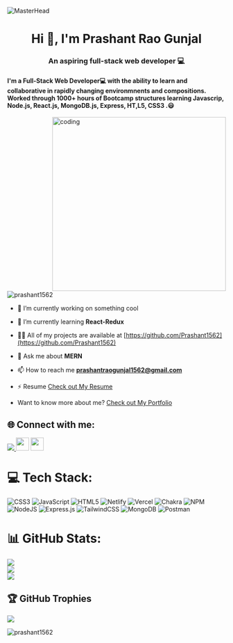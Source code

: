 ![MasterHead](https://github.com/Prashant1562/Prashant1562/blob/main/Tech%20Consultant%20business%20Banner.png?raw=true)
<h1 align="center">Hi 👋, I'm Prashant Rao Gunjal</h1>
<h3 align="center">An aspiring full-stack web developer 💻</h3>
<h4>I'm a Full-Stack Web Developer💻 with the ability to learn and collaborative in rapidly changing environmnents and compositions. Worked through 1000+ hours of Bootcamp structures learning Javascrip, Node.js, React.js, MongoDB.js, Express, HT,L5, CSS3 .😃</h4>
<img align="right" alt="coding" width="400" src="https://cdn.dribbble.com/users/1162077/screenshots/3848914/programmer.gif" />

<p align="left"> <img src="https://komarev.com/ghpvc/?username=prashant1562&label=Profile%20views&color=0e75b6&style=flat" alt="prashant1562" /> </p>
 
 - 🔭 I’m currently working on something cool 

- 🌱 I’m currently learning **React-Redux**

- 👨‍💻 All of my projects are available at [https://github.com/Prashant1562](https://github.com/Prashant1562)

- 💬 Ask me about **MERN**

- 📫 How to reach me **prashantraogunjal1562@gmail.com**

- ⚡ Resume <a href="https://drive.google.com/file/d/1o5MOOx4HK3eRZIvBpbGjWMHeRyfAyJHv/view?usp=sharing" target="blank">Check out My Resume</a>

- Want to know more about me? <a href="https://prashant1562.github.io" target="blank">Check out My Portfolio</a>

## 🌐 Connect with me:
<p align="left">
<a href="https://prashant1562.github.io/" target="_blank">
   <img src="https://img.shields.io/badge/My%20Portfolio%20%E2%86%92-gray.svg?colorA=655BE1&colorB=4F44D6&style=for-the-badge"/>
</a>
<a href="https://www.linkedin.com/in/prashant-rao-gunjal-835ba5213" style="text-decoration:none">
  <img height="30" src="https://img.shields.io/badge/linkedin-blue.svg?&style=for-the-badge&logo=linkedin&logoColor=white" />
</a>
<a href="https://github.com/Prashant1562" style="text-decoration:none">
  <img height="30" src="https://img.shields.io/badge/Github-grey.svg?&style=for-the-badge&logo=Github&logoColor=white" />
</a>

# 💻 Tech Stack:
![CSS3](https://img.shields.io/badge/css3-%231572B6.svg?style=for-the-badge&logo=css3&logoColor=white) ![JavaScript](https://img.shields.io/badge/javascript-%23323330.svg?style=for-the-badge&logo=javascript&logoColor=%23F7DF1E) ![HTML5](https://img.shields.io/badge/html5-%23E34F26.svg?style=for-the-badge&logo=html5&logoColor=white) ![Netlify](https://img.shields.io/badge/netlify-%23000000.svg?style=for-the-badge&logo=netlify&logoColor=#00C7B7) ![Vercel](https://img.shields.io/badge/vercel-%23000000.svg?style=for-the-badge&logo=vercel&logoColor=white) ![Chakra](https://img.shields.io/badge/chakra-%234ED1C5.svg?style=for-the-badge&logo=chakraui&logoColor=white) ![NPM](https://img.shields.io/badge/NPM-%23000000.svg?style=for-the-badge&logo=npm&logoColor=white) ![NodeJS](https://img.shields.io/badge/node.js-6DA55F?style=for-the-badge&logo=node.js&logoColor=white) ![Express.js](https://img.shields.io/badge/express.js-%23404d59.svg?style=for-the-badge&logo=express&logoColor=%2361DAFB) ![TailwindCSS](https://img.shields.io/badge/tailwindcss-%2338B2AC.svg?style=for-the-badge&logo=tailwind-css&logoColor=white) ![MongoDB](https://img.shields.io/badge/MongoDB-%234ea94b.svg?style=for-the-badge&logo=mongodb&logoColor=white) ![Postman](https://img.shields.io/badge/Postman-FF6C37?style=for-the-badge&logo=postman&logoColor=white)
# 📊 GitHub Stats:
![](https://github-readme-stats.vercel.app/api?username=Prashant1562&theme=calm&hide_border=false&include_all_commits=true&count_private=true)<br/>
![](https://github-readme-streak-stats.herokuapp.com/?user=Prashant1562&theme=calm&hide_border=false)<br/>
![](https://github-readme-stats.vercel.app/api/top-langs/?username=Prashant1562&theme=calm&hide_border=false&include_all_commits=true&count_private=true&layout=compact)

## 🏆 GitHub Trophies
![](https://github-profile-trophy.vercel.app/?username=Prashant1562&theme=chalk&no-frame=false&no-bg=false&margin-w=4)

<p><img align="center" src="https://github-readme-streak-stats.herokuapp.com/?user=prashant1562&" alt="prashant1562" /></p>

